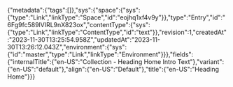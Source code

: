 {"metadata":{"tags":[]},"sys":{"space":{"sys":{"type":"Link","linkType":"Space","id":"eojhq1xf4v9y"}},"type":"Entry","id":"6Fg9fc589lVIRL9nX823ox","contentType":{"sys":{"type":"Link","linkType":"ContentType","id":"text"}},"revision":1,"createdAt":"2023-11-30T13:25:54.958Z","updatedAt":"2023-11-30T13:26:12.043Z","environment":{"sys":{"id":"master","type":"Link","linkType":"Environment"}}},"fields":{"internalTitle":{"en-US":"Collection - Heading Home Intro Text"},"variant":{"en-US":"default"},"align":{"en-US":"Default"},"title":{"en-US":"Heading Home"}}}